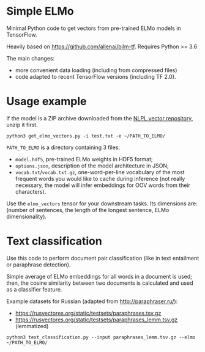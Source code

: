# Simple ELMo
Minimal Python code to get vectors from pre-trained ELMo models in TensorFlow.

Heavily based on https://github.com/allenai/bilm-tf.
Requires Python >= 3.6

The main changes:
- more convenient data loading (including from compressed files)
- code adapted to recent TensorFlow versions (including TF 2.0).

# Usage example
If the model is a ZIP archive downloaded from the [NLPL vector repository](http://vectors.nlpl.eu/repository/),
unzip it first.

`python3 get_elmo_vectors.py -i test.txt -e ~/PATH_TO_ELMO/`

`PATH_TO_ELMO` is a directory containing 3 files:
- `model.hdf5`, pre-trained ELMo weights in HDF5 format;
- `options.json`, description of the model architecture in JSON;
- `vocab.txt`/`vocab.txt.gz`, one-word-per-line vocabulary of the most frequent words you would like to cache during inference
(not really necessary, the model will infer embeddings for OOV words from their characters).

Use the `elmo_vectors` tensor for your downstream tasks. 
Its dimensions are: (number of sentences, the length of the longest sentence, ELMo dimensionality).

# Text classification

Use this code to perform document pair classification (like in text entailment or paraphrase detection).

Simple average of ELMo embeddings for all words in a document is used;
then, the cosine similarity between two documents is calculated and used as a classifier feature.

Example datasets for Russian (adapted from http://paraphraser.ru/):
- https://rusvectores.org/static/testsets/paraphrases.tsv.gz
- https://rusvectores.org/static/testsets/paraphrases_lemm.tsv.gz (lemmatized)

`python3 text_classification.py --input paraphrases_lemm.tsv.gz --elmo ~/PATH_TO_ELMO/`


